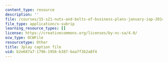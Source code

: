 ```yaml
---
content_type: resource
description: ''
file: /courses/15-s21-nuts-and-bolts-of-business-plans-january-iap-2014/b2e687a717961956b387baa7f3b2a8f4_b9Yyj3htBLE.srt
file_type: application/x-subrip
learning_resource_types: []
license: https://creativecommons.org/licenses/by-nc-sa/4.0/
ocw_type: OCWFile
resourcetype: Other
title: 3play caption file
uid: b2e687a7-1796-1956-b387-baa7f3b2a8f4
---
```

